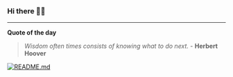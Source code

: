 ### Hi there 👋🏻


---

**Quote of the day**

> *Wisdom often times consists of knowing what to do next.* - **Herbert Hoover** 

[![README.md](https://github.com/marcolovazzano/marcolovazzano/actions/workflows/readme.yml/badge.svg?branch=main)](https://github.com/marcolovazzano/marcolovazzano/actions/workflows/readme.yml)
